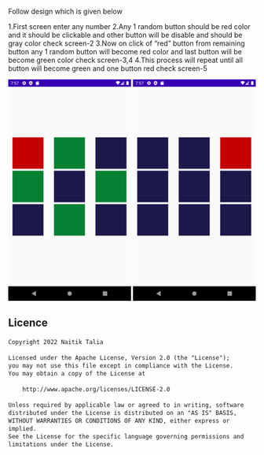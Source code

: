 <p dir="auto">
Follow design which is given below 
</p>

<p dir="auto">
1.First screen enter any number 
2.Any 1 random button should be red color and it should be clickable and other button will be disable and should be gray color check screen-2
3.Now on click of “red” button from remaining button any 1 random button will become red color and last button will be become green color check screen-3,4
4.This process will repeat until all button will become green and one button red check screen-5
</p>

<p dir="auto">
<img src="images/Screenshot_1656080871.png" width="250" height="450" style="max-width: 100%;">
<img src="images/Screenshot_1656080836.png" width="250" height="450" style="max-width: 100%;">
</p>



## Licence
```
Copyright 2022 Naitik Talia

Licensed under the Apache License, Version 2.0 (the "License");
you may not use this file except in compliance with the License.
You may obtain a copy of the License at

    http://www.apache.org/licenses/LICENSE-2.0

Unless required by applicable law or agreed to in writing, software
distributed under the License is distributed on an "AS IS" BASIS,
WITHOUT WARRANTIES OR CONDITIONS OF ANY KIND, either express or implied.
See the License for the specific language governing permissions and
limitations under the License.
```
